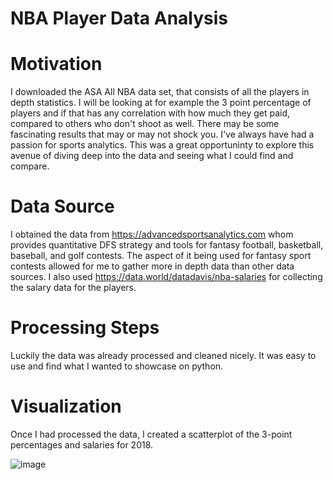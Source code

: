 # NBA Player Data Analysis

# Motivation
I downloaded the ASA All NBA data set, that consists of all the players in depth statistics. I will be looking at for example the 3 point percentage of players and if that has any correlation with how much they get paid, compared to others who don't shoot as well. There may be some fascinating results that may or may not shock you. I've always have had a passion for sports analytics. This was a great opportuninty to explore this avenue of diving deep into the data and seeing what I could find and compare. 
# Data Source
I obtained the data from https://advancedsportsanalytics.com whom provides quantitative DFS strategy and tools for fantasy football, basketball, baseball, and golf contests. The aspect of it being used for fantasy sport contests allowed for me to gather more in depth data than other data sources. I also used https://data.world/datadavis/nba-salaries for collecting the salary data for the players. 
# Processing Steps
Luckily the data was already processed and cleaned nicely. It was easy to use and find what I wanted to showcase on python. 
# Visualization
Once I had processed the data, I created a scatterplot of the 3-point percentages and salaries for 2018. 




![image](https://user-images.githubusercontent.com/72041283/100938994-6fd13b80-34aa-11eb-8bf7-4d2c46b126cc.png)


